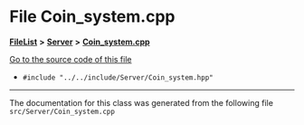 

# File Coin\_system.cpp



[**FileList**](files.md) **>** [**Server**](dir_f6675a7e1cd1d6d7f6e5e9669ead62e8.md) **>** [**Coin\_system.cpp**](Coin__system_8cpp.md)

[Go to the source code of this file](Coin__system_8cpp_source.md)



* `#include "../../include/Server/Coin_system.hpp"`


































































------------------------------
The documentation for this class was generated from the following file `src/Server/Coin_system.cpp`

